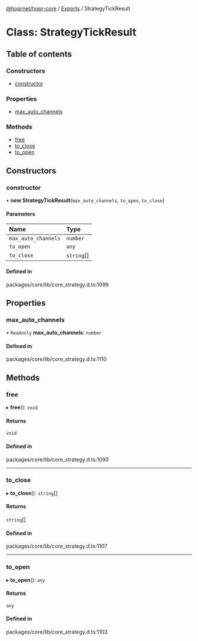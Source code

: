 [@hoprnet/hopr-core](../README.md) / [Exports](../modules.md) / StrategyTickResult

# Class: StrategyTickResult

## Table of contents

### Constructors

- [constructor](StrategyTickResult.md#constructor)

### Properties

- [max\_auto\_channels](StrategyTickResult.md#max_auto_channels)

### Methods

- [free](StrategyTickResult.md#free)
- [to\_close](StrategyTickResult.md#to_close)
- [to\_open](StrategyTickResult.md#to_open)

## Constructors

### constructor

• **new StrategyTickResult**(`max_auto_channels`, `to_open`, `to_close`)

#### Parameters

| Name | Type |
| :------ | :------ |
| `max_auto_channels` | `number` |
| `to_open` | `any` |
| `to_close` | `string`[] |

#### Defined in

packages/core/lib/core_strategy.d.ts:1099

## Properties

### max\_auto\_channels

• `Readonly` **max\_auto\_channels**: `number`

#### Defined in

packages/core/lib/core_strategy.d.ts:1110

## Methods

### free

▸ **free**(): `void`

#### Returns

`void`

#### Defined in

packages/core/lib/core_strategy.d.ts:1093

___

### to\_close

▸ **to_close**(): `string`[]

#### Returns

`string`[]

#### Defined in

packages/core/lib/core_strategy.d.ts:1107

___

### to\_open

▸ **to_open**(): `any`

#### Returns

`any`

#### Defined in

packages/core/lib/core_strategy.d.ts:1103
